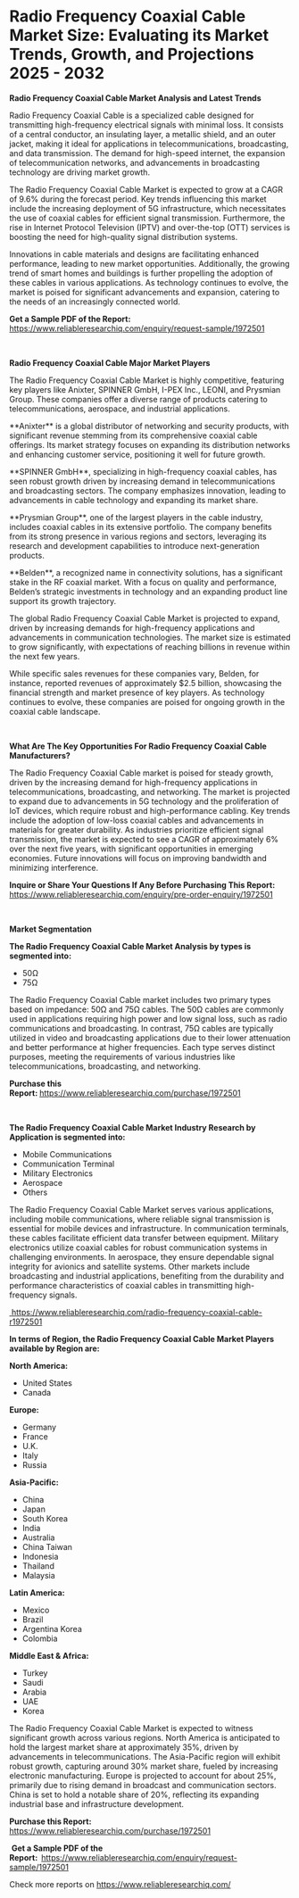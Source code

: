 <p><h1>Radio Frequency Coaxial Cable Market Size: Evaluating its Market Trends, Growth, and Projections 2025 - 2032</h1></p><p><strong>Radio Frequency Coaxial Cable Market Analysis and Latest Trends</strong></p>
<p><p>Radio Frequency Coaxial Cable is a specialized cable designed for transmitting high-frequency electrical signals with minimal loss. It consists of a central conductor, an insulating layer, a metallic shield, and an outer jacket, making it ideal for applications in telecommunications, broadcasting, and data transmission. The demand for high-speed internet, the expansion of telecommunication networks, and advancements in broadcasting technology are driving market growth.</p><p>The Radio Frequency Coaxial Cable Market is expected to grow at a CAGR of 9.6% during the forecast period. Key trends influencing this market include the increasing deployment of 5G infrastructure, which necessitates the use of coaxial cables for efficient signal transmission. Furthermore, the rise in Internet Protocol Television (IPTV) and over-the-top (OTT) services is boosting the need for high-quality signal distribution systems.</p><p>Innovations in cable materials and designs are facilitating enhanced performance, leading to new market opportunities. Additionally, the growing trend of smart homes and buildings is further propelling the adoption of these cables in various applications. As technology continues to evolve, the market is poised for significant advancements and expansion, catering to the needs of an increasingly connected world.</p></p>
<p><strong>Get a Sample PDF of the Report:&nbsp;</strong> <a href="https://www.reliableresearchiq.com/enquiry/request-sample/1972501?utm_campaign=2196&utm_medium=2&utm_source=Github&utm_content=ia&utm_term=11022025&utm_id=radio-frequency-coaxial-cable">https://www.reliableresearchiq.com/enquiry/request-sample/1972501</a></p>
<p>&nbsp;</p>
<p><strong>Radio Frequency Coaxial Cable Major Market Players</strong></p>
<p><p>The Radio Frequency Coaxial Cable Market is highly competitive, featuring key players like Anixter, SPINNER GmbH, I-PEX Inc., LEONI, and Prysmian Group. These companies offer a diverse range of products catering to telecommunications, aerospace, and industrial applications.</p><p>**Anixter** is a global distributor of networking and security products, with significant revenue stemming from its comprehensive coaxial cable offerings. Its market strategy focuses on expanding its distribution networks and enhancing customer service, positioning it well for future growth.</p><p>**SPINNER GmbH**, specializing in high-frequency coaxial cables, has seen robust growth driven by increasing demand in telecommunications and broadcasting sectors. The company emphasizes innovation, leading to advancements in cable technology and expanding its market share.</p><p>**Prysmian Group**, one of the largest players in the cable industry, includes coaxial cables in its extensive portfolio. The company benefits from its strong presence in various regions and sectors, leveraging its research and development capabilities to introduce next-generation products.</p><p>**Belden**, a recognized name in connectivity solutions, has a significant stake in the RF coaxial market. With a focus on quality and performance, Belden’s strategic investments in technology and an expanding product line support its growth trajectory.</p><p>The global Radio Frequency Coaxial Cable Market is projected to expand, driven by increasing demands for high-frequency applications and advancements in communication technologies. The market size is estimated to grow significantly, with expectations of reaching billions in revenue within the next few years.</p><p>While specific sales revenues for these companies vary, Belden, for instance, reported revenues of approximately $2.5 billion, showcasing the financial strength and market presence of key players. As technology continues to evolve, these companies are poised for ongoing growth in the coaxial cable landscape.</p></p>
<p>&nbsp;</p>
<p><strong>What Are The Key Opportunities For Radio Frequency Coaxial Cable Manufacturers?</strong></p>
<p><p>The Radio Frequency Coaxial Cable market is poised for steady growth, driven by the increasing demand for high-frequency applications in telecommunications, broadcasting, and networking. The market is projected to expand due to advancements in 5G technology and the proliferation of IoT devices, which require robust and high-performance cabling. Key trends include the adoption of low-loss coaxial cables and advancements in materials for greater durability. As industries prioritize efficient signal transmission, the market is expected to see a CAGR of approximately 6% over the next five years, with significant opportunities in emerging economies. Future innovations will focus on improving bandwidth and minimizing interference.</p></p>
<p><strong>Inquire or Share Your Questions If Any Before Purchasing This Report:</strong> <a href="https://www.reliableresearchiq.com/enquiry/pre-order-enquiry/1972501?utm_campaign=2196&utm_medium=2&utm_source=Github&utm_content=ia&utm_term=11022025&utm_id=radio-frequency-coaxial-cable">https://www.reliableresearchiq.com/enquiry/pre-order-enquiry/1972501</a></p>
<p>&nbsp;</p>
<p><strong>Market Segmentation</strong></p>
<p><strong>The Radio Frequency Coaxial Cable Market Analysis by types is segmented into:</strong></p>
<p><ul><li>50Ω</li><li>75Ω</li></ul></p>
<p><p>The Radio Frequency Coaxial Cable market includes two primary types based on impedance: 50Ω and 75Ω cables. The 50Ω cables are commonly used in applications requiring high power and low signal loss, such as radio communications and broadcasting. In contrast, 75Ω cables are typically utilized in video and broadcasting applications due to their lower attenuation and better performance at higher frequencies. Each type serves distinct purposes, meeting the requirements of various industries like telecommunications, broadcasting, and networking.</p></p>
<p><strong>Purchase this Report:&nbsp;</strong><a href="https://www.reliableresearchiq.com/purchase/1972501?utm_campaign=2196&utm_medium=2&utm_source=Github&utm_content=ia&utm_term=11022025&utm_id=radio-frequency-coaxial-cable">https://www.reliableresearchiq.com/purchase/1972501</a></p>
<p>&nbsp;</p>
<p><strong>The Radio Frequency Coaxial Cable Market Industry Research by Application is segmented into:</strong></p>
<p><ul><li>Mobile Communications</li><li>Communication Terminal</li><li>Military Electronics</li><li>Aerospace</li><li>Others</li></ul></p>
<p><p>The Radio Frequency Coaxial Cable Market serves various applications, including mobile communications, where reliable signal transmission is essential for mobile devices and infrastructure. In communication terminals, these cables facilitate efficient data transfer between equipment. Military electronics utilize coaxial cables for robust communication systems in challenging environments. In aerospace, they ensure dependable signal integrity for avionics and satellite systems. Other markets include broadcasting and industrial applications, benefiting from the durability and performance characteristics of coaxial cables in transmitting high-frequency signals.</p></p>
<p><a href="https://www.reliableresearchiq.com/radio-frequency-coaxial-cable-r1972501?utm_campaign=2196&utm_medium=2&utm_source=Github&utm_content=ia&utm_term=11022025&utm_id=radio-frequency-coaxial-cable">&nbsp;https://www.reliableresearchiq.com/radio-frequency-coaxial-cable-r1972501</a></p>
<p><strong>In terms of Region, the Radio Frequency Coaxial Cable Market Players available by Region are:</strong></p>
<p>
    <p> <strong> North America: </strong>
        <ul>
            <li>United States</li>
            <li>Canada</li>
        </ul>
        </p> 
    <p> <strong> Europe: </strong>
        <ul>
            <li>Germany</li>
            <li>France</li>
            <li>U.K.</li>
            <li>Italy</li>
            <li>Russia</li>
        </ul>
        </p> 
    <p> <strong> Asia-Pacific: </strong>
        <ul>
            <li>China</li>
            <li>Japan</li>
            <li>South Korea</li>
            <li>India</li>
            <li>Australia</li>
            <li>China Taiwan</li>
            <li>Indonesia</li>
            <li>Thailand</li>
            <li>Malaysia</li>
        </ul>
        </p> 
    <p> <strong> Latin America: </strong>
        <ul>
            <li>Mexico</li>
            <li>Brazil</li>
            <li>Argentina Korea</li>
            <li>Colombia</li>
        </ul>
        </p> 
    <p> <strong> Middle East & Africa: </strong>
        <ul>
            <li>Turkey</li>
            <li>Saudi</li>
            <li>Arabia</li>
            <li>UAE</li>
            <li>Korea</li>
        </ul>
    </p>
    </p>
<p><p>The Radio Frequency Coaxial Cable Market is expected to witness significant growth across various regions. North America is anticipated to hold the largest market share at approximately 35%, driven by advancements in telecommunications. The Asia-Pacific region will exhibit robust growth, capturing around 30% market share, fueled by increasing electronic manufacturing. Europe is projected to account for about 25%, primarily due to rising demand in broadcast and communication sectors. China is set to hold a notable share of 20%, reflecting its expanding industrial base and infrastructure development.</p></p>
<p><strong>Purchase this Report: </strong><a href="https://www.reliableresearchiq.com/purchase/1972501?utm_campaign=2196&utm_medium=2&utm_source=Github&utm_content=ia&utm_term=11022025&utm_id=radio-frequency-coaxial-cable">https://www.reliableresearchiq.com/purchase/1972501</a></p>
<p>&nbsp;<strong>Get a Sample PDF of the Report:&nbsp;&nbsp;</strong><a href="https://www.reliableresearchiq.com/enquiry/request-sample/1972501?utm_campaign=2196&utm_medium=2&utm_source=Github&utm_content=ia&utm_term=11022025&utm_id=radio-frequency-coaxial-cable">https://www.reliableresearchiq.com/enquiry/request-sample/1972501</a></p>
<p><strong></strong></p>
<p>Check more reports on <a href="https://www.reliableresearchiq.com/?utm_campaign=2196&utm_medium=2&utm_source=Github&utm_content=ia&utm_term=11022025&utm_id=radio-frequency-coaxial-cable">https://www.reliableresearchiq.com/</a></p>